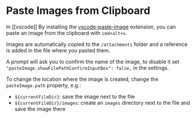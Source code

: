 # Paste Images from Clipboard

In [[vscode]] By installing the [vscode-paste-image](https://github.com/mushanshitiancai/vscode-paste-image)
extension, you can paste an image from the clipboard with `cmd+alt+v`.

Images are automatically copied to the `/attachments` folder and a reference is
added in the file where you pasted them.

A prompt will ask you to confirm the name of the image, to disable it set
`"pasteImage.showFilePathConfirmInputBox": false,` in the settings.

To change the location where the image is created, change the `pasteImage.path`
property, e.g.:

- `${currentFileDir}`: save the image next to the file
- `${currentFileDir}/images`: create an `images` directory next to the file and
  save the image there
